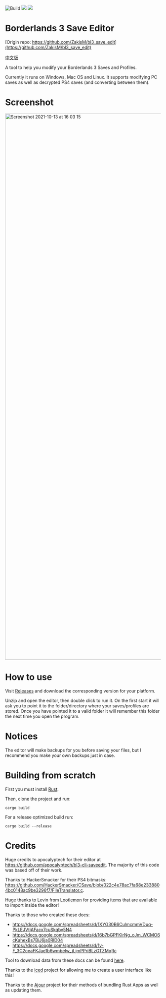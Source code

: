 ![Build](https://github.com/ZakisM/bl3_save_edit/actions/workflows/ci.yml/badge.svg)
![](https://img.shields.io/github/downloads/ZakisM/bl3_save_edit/latest/total)
![](https://img.shields.io/github/downloads/ZakisM/bl3_save_edit/total)

# Borderlands 3 Save Editor

[Origin repo: https://github.com/ZakisM/bl3_save_edit](https://github.com/ZakisM/bl3_save_edit)

[中文版](./docs/README_ZHCN.md)

A tool to help you modify your Borderlands 3 Saves and Profiles.

Currently it runs on Windows, Mac OS and Linux. It supports modifying PC saves as well as decrypted PS4 saves (and
converting between them).

# Screenshot

<img width="1762" alt="Screenshot 2021-10-13 at 16 03 15" src="https://user-images.githubusercontent.com/8143258/137160314-81ff5ba1-b89c-4c9c-a7e8-ae905a101fe9.png">

# How to use

Visit [Releases](https://github.com/ZakisM/bl3_save_edit/releases) and download the corresponding version for your
platform.

Unzip and open the editor, then double click to run it. On the first start it will ask you to point it to the
folder/directory where your saves/profiles are stored. Once you have pointed it to a valid folder it will remember this
folder the next time you open the program.

# Notices

The editor will make backups for you before saving your files, but I recommend you make your own backups just in case.

# Building from scratch

First you must install [Rust](https://www.rust-lang.org/).

Then, clone the project and run:

`cargo build`

For a release optimized build run:

`cargo build --release`

# Credits

Huge credits to apocalyptech for their editor at https://github.com/apocalyptech/bl3-cli-saveedit. The majority of this
code was based off of their work.

Thanks to HackerSmacker for their PS4
bitmasks: https://github.com/HackerSmacker/CSave/blob/022c4e78ac7fa68e2338804bc0148ac9be3296f7/FileTranslator.c.

Huge thanks to Levin from [Lootlemon](https://www.lootlemon.com/) for providing items that are available to import
inside the editor!

Thanks to those who created these docs:

- https://docs.google.com/spreadsheets/d/1XYG30B6CulmcmmVDuq-PkLEJVtjAFacx7cuSkqbv5N4
- https://docs.google.com/spreadsheets/d/16b7bGPFKIrNg_cJm_WCMO6cKahexBs7BiJ6ja0RlD04
- https://docs.google.com/spreadsheets/d/1v-F_3C2ceaFKJae1b6wmbelw_jLjmPPriBLzGTZMqRc

Tool to download data from these docs can be found [here](https://github.com/ZakisM/bl3_save_edit_resource_downloader).

Thanks to the [iced](https://github.com/iced-rs/iced) project for allowing me to create a user interface like this!

Thanks to the [Ajour](https://github.com/ajour/ajour) project for their methods of bundling Rust Apps as well as
updating them.
